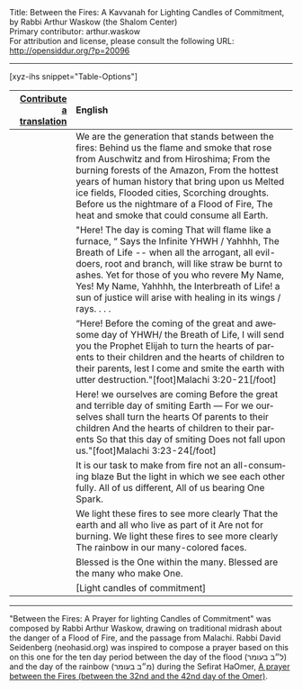 <html>
<head></head>
<body>
Title: Between the Fires: A Kavvanah for Lighting Candles of Commitment, by Rabbi Arthur Waskow (the Shalom Center)<br />
Primary contributor: arthur.waskow<br />
For attribution and license, please consult the following URL: <a href="http://opensiddur.org/?p=20096">http://opensiddur.org/?p=20096</a>
<p />
<hr />

[xyz-ihs snippet="Table-Options"]<table style="margin-left: auto; margin-right: auto;" class="draggable">
<thead><tr><th id="x" style="text-align: right;"><a href="/translate/" target="_blank" rel="noopener">Contribute a translation</a></th><th style="text-align: left;">English</th></tr></thead>
<tbody>
<tr><td style="vertical-align:top;">
<div class="liturgy" lang="he">

</span></div></td>
 
<td style="vertical-align:top;">
<div class="english" lang="en">
We are the generation that stands 
between the fires:
Behind us the flame and smoke
that rose from Auschwitz and from Hiroshima;
From the burning forests of the Amazon,
From the hottest years of human history
that bring upon us
Melted ice fields, Flooded cities, Scorching droughts.
Before us the nightmare of a Flood of Fire,
The heat and smoke that could consume all Earth.
</div></td></tr>


<tr><td style="vertical-align:top;">
<div class="liturgy" lang="he">

</span></div></td>
 
<td style="vertical-align:top;">
<div class="english" lang="en">
"Here! The day is coming
That will flame like a furnace, “
Says the Infinite YHWH / Yahhhh,
The Breath of Life --
when all the arrogant, all evil-doers,
root and branch,
will like straw be burnt to ashes.
Yet for those of you who revere My Name,
Yes! My Name, Yahhhh, the Interbreath of Life!
a sun of justice will arise
with healing in its wings / rays. . . .
</div></td></tr>


<tr><td style="vertical-align:top;">
<div class="liturgy" lang="he">

</span></div></td>
 
<td style="vertical-align:top;">
<div class="english" lang="en">
“Here! Before the coming
of the great and awesome day
of YHWH/ the Breath of Life,
I will send you the Prophet Elijah
to turn the hearts of parents to their children
and the hearts of children to their parents,
lest I come and smite the earth with utter destruction."[foot]Malachi 3:20-21[/foot]
</div></td></tr>


<tr><td style="vertical-align:top;">
<div class="liturgy" lang="he">

</span></div></td>
 
<td style="vertical-align:top;">
<div class="english" lang="en">
Here! we ourselves are coming
Before the great and terrible day
of smiting Earth —
For we ourselves shall turn the hearts
Of parents to their children
And the hearts of children to their parents
So that this day of smiting
Does not fall upon us."[foot]Malachi 3:23-24[/foot]
</div></td></tr>


<tr><td style="vertical-align:top;">
<div class="liturgy" lang="he">

</span></div></td>
 
<td style="vertical-align:top;">
<div class="english" lang="en">
It is our task to make from fire not an all-consuming blaze
But the light in which we see each other fully.
All of us different, All of us bearing
One Spark.
</div></td></tr>


<tr><td style="vertical-align:top;">
<div class="liturgy" lang="he">

</span></div></td>
 
<td style="vertical-align:top;">
<div class="english" lang="en">
We light these fires to see more clearly
That the earth and all who live as part of it
Are not for burning.                                                
We light these fires to see more clearly
The rainbow in our many-colored faces.
</div></td></tr>


<tr><td style="vertical-align:top;">
<div class="liturgy" lang="he">

</span></div></td>
 
<td style="vertical-align:top;">
<div class="english" lang="en">
Blessed is the One within the many.
Blessed are the many who make One.
 </div></td></tr>


<tr><td style="vertical-align:top;">
<div class="liturgy" lang="he">

</span></div></td>
 
<td style="vertical-align:top;">
<div class="english" lang="en">
<span class="instruction">[Light candles of commitment]</span>
</div></td></tr>
</tbody></table>

<hr />
"Between the Fires: A Prayer for lighting Candles of Commitment" was composed by Rabbi Arthur Waskow, drawing on traditional midrash about the danger of a Flood of Fire, and the passage from Malachi. Rabbi David Seidenberg (neohasid.org) was inspired to compose a prayer based on this on this one for the ten day period between the day of the flood (ל״ב בעומר) and the day of the rainbow (מ״ב בעומר) during the Sefirat HaOmer, <a href="https://opensiddur.org/prayers/special-days/sefirat-haomer/prayer-between-the-fires-by-david-seidenberg-neohasid-org/">A prayer between the Fires (between the 32nd and the 42nd day of the Omer)</a>.
</body>
</html>